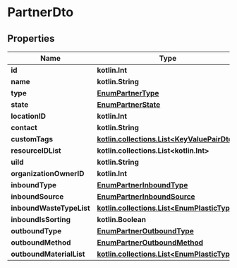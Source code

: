 
# PartnerDto

## Properties
Name | Type | Description | Notes
------------ | ------------- | ------------- | -------------
**id** | **kotlin.Int** |  | 
**name** | **kotlin.String** |  | 
**type** | [**EnumPartnerType**](EnumPartnerType.md) |  | 
**state** | [**EnumPartnerState**](EnumPartnerState.md) |  | 
**locationID** | **kotlin.Int** |  | 
**contact** | **kotlin.String** |  | 
**customTags** | [**kotlin.collections.List&lt;KeyValuePairDto&gt;**](KeyValuePairDto.md) |  | 
**resourceIDList** | **kotlin.collections.List&lt;kotlin.Int&gt;** |  | 
**uiId** | **kotlin.String** |  |  [optional]
**organizationOwnerID** | **kotlin.Int** |  |  [optional]
**inboundType** | [**EnumPartnerInboundType**](EnumPartnerInboundType.md) |  |  [optional]
**inboundSource** | [**EnumPartnerInboundSource**](EnumPartnerInboundSource.md) |  |  [optional]
**inboundWasteTypeList** | [**kotlin.collections.List&lt;EnumPlasticType&gt;**](EnumPlasticType.md) |  |  [optional]
**inboundIsSorting** | **kotlin.Boolean** |  |  [optional]
**outboundType** | [**EnumPartnerOutboundType**](EnumPartnerOutboundType.md) |  |  [optional]
**outboundMethod** | [**EnumPartnerOutboundMethod**](EnumPartnerOutboundMethod.md) |  |  [optional]
**outboundMaterialList** | [**kotlin.collections.List&lt;EnumPlasticType&gt;**](EnumPlasticType.md) |  |  [optional]




